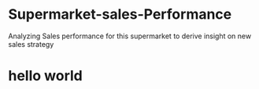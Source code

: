 # Supermarket-sales-Performance
Analyzing Sales performance for this supermarket to derive insight on new sales strategy
# hello world
